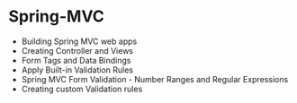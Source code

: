 # Spring-MVC
 * Building Spring MVC web apps
 * Creating Controller and Views
 * Form Tags and Data Bindings
 * Apply Built-in Validation Rules
 * Spring MVC Form Validation - Number Ranges and Regular Expressions
 * Creating custom Validation rules
